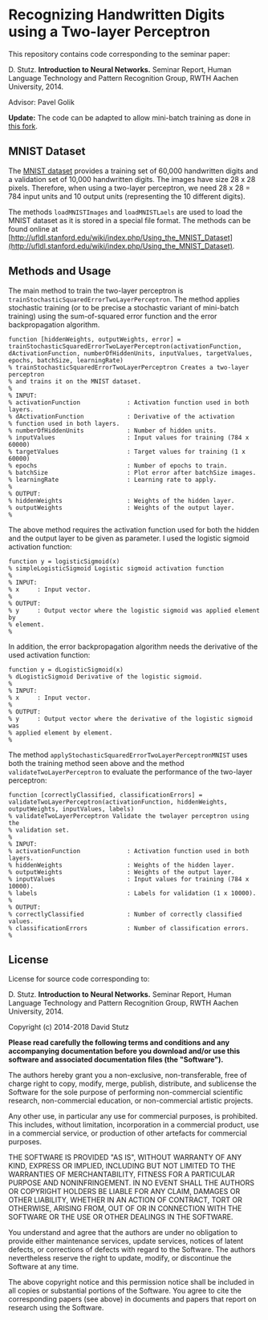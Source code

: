# Recognizing Handwritten Digits using a Two-layer Perceptron

This repository contains code corresponding to the seminar paper:

D. Stutz. **Introduction to Neural Networks.** Seminar Report, Human Language Technology and Pattern Recognition Group, RWTH Aachen University, 2014.

Advisor: Pavel Golik

**Update:** The code can be adapted to allow mini-batch training as done in [this fork](https://github.com/Myasuka/matlab-mnist-two-layer-perceptron).

## MNIST Dataset

The [MNIST dataset](http://yann.lecun.com/exdb/mnist/) provides a training set of 60,000 handwritten digits and a validation set of 10,000 handwritten digits. The images have size 28 x 28 pixels. Therefore, when using a two-layer perceptron, we need 28 x 28 = 784 input units and 10 output units (representing the 10 different digits).

The methods `loadMNISTImages` and `loadMNISTLaels` are used to load the MNIST dataset as it is stored in a special file format. The methods can be found online at [http://ufldl.stanford.edu/wiki/index.php/Using_the_MNIST_Dataset](http://ufldl.stanford.edu/wiki/index.php/Using_the_MNIST_Dataset).

## Methods and Usage

The main method to train the two-layer perceptron is `trainStochasticSquaredErrorTwoLayerPerceptron`. The method applies stochastic training (or to be precise a stochastic variant of mini-batch training) using the sum-of-squared error function and the error backpropagation algorithm.

	function [hiddenWeights, outputWeights, error] = trainStochasticSquaredErrorTwoLayerPerceptron(activationFunction, dActivationFunction, numberOfHiddenUnits, inputValues, targetValues, epochs, batchSize, learningRate)
	% trainStochasticSquaredErrorTwoLayerPerceptron Creates a two-layer perceptron
	% and trains it on the MNIST dataset.
	%
	% INPUT:
	% activationFunction             : Activation function used in both layers.
	% dActivationFunction            : Derivative of the activation
	% function used in both layers.
	% numberOfHiddenUnits            : Number of hidden units.
	% inputValues                    : Input values for training (784 x 60000)
	% targetValues                   : Target values for training (1 x 60000)
	% epochs                         : Number of epochs to train.
	% batchSize                      : Plot error after batchSize images.
	% learningRate                   : Learning rate to apply.
	%
	% OUTPUT:
	% hiddenWeights                  : Weights of the hidden layer.
	% outputWeights                  : Weights of the output layer.
	% 

The above method requires the activation function used for both the hidden and the output layer to be given as parameter. I used the logistic sigmoid activation function:

	function y = logisticSigmoid(x)
	% simpleLogisticSigmoid Logistic sigmoid activation function
	% 
	% INPUT:
	% x     : Input vector.
	%
	% OUTPUT:
	% y     : Output vector where the logistic sigmoid was applied element by
	% element.
	%
	
In addition, the error backpropagation algorithm needs the derivative of the used activation function:

	function y = dLogisticSigmoid(x)
	% dLogisticSigmoid Derivative of the logistic sigmoid.
	% 
	% INPUT:
	% x     : Input vector.
	%
	% OUTPUT:
	% y     : Output vector where the derivative of the logistic sigmoid was
	% applied element by element.
	%
	
The method `applyStochasticSquaredErrorTwoLayerPerceptronMNIST` uses both the training method seen above and the method `validateTwoLayerPerceptron` to evaluate the performance of the two-layer perceptron:

	function [correctlyClassified, classificationErrors] = validateTwoLayerPerceptron(activationFunction, hiddenWeights, outputWeights, inputValues, labels)
	% validateTwoLayerPerceptron Validate the twolayer perceptron using the
	% validation set.
	%
	% INPUT:
	% activationFunction             : Activation function used in both layers.
	% hiddenWeights                  : Weights of the hidden layer.
	% outputWeights                  : Weights of the output layer.
	% inputValues                    : Input values for training (784 x 10000).
	% labels                         : Labels for validation (1 x 10000).
	%
	% OUTPUT:
	% correctlyClassified            : Number of correctly classified values.
	% classificationErrors           : Number of classification errors.
	% 
	
## License

License for source code corresponding to:

D. Stutz. **Introduction to Neural Networks.** Seminar Report, Human Language Technology and Pattern Recognition Group, RWTH Aachen University, 2014.

Copyright (c) 2014-2018 David Stutz

**Please read carefully the following terms and conditions and any accompanying documentation before you download and/or use this software and associated documentation files (the "Software").**

The authors hereby grant you a non-exclusive, non-transferable, free of charge right to copy, modify, merge, publish, distribute, and sublicense the Software for the sole purpose of performing non-commercial scientific research, non-commercial education, or non-commercial artistic projects.

Any other use, in particular any use for commercial purposes, is prohibited. This includes, without limitation, incorporation in a commercial product, use in a commercial service, or production of other artefacts for commercial purposes.

THE SOFTWARE IS PROVIDED "AS IS", WITHOUT WARRANTY OF ANY KIND, EXPRESS OR IMPLIED, INCLUDING BUT NOT LIMITED TO THE WARRANTIES OF MERCHANTABILITY, FITNESS FOR A PARTICULAR PURPOSE AND NONINFRINGEMENT. IN NO EVENT SHALL THE AUTHORS OR COPYRIGHT HOLDERS BE LIABLE FOR ANY CLAIM, DAMAGES OR OTHER LIABILITY, WHETHER IN AN ACTION OF CONTRACT, TORT OR OTHERWISE, ARISING FROM, OUT OF OR IN CONNECTION WITH THE SOFTWARE OR THE USE OR OTHER DEALINGS IN THE SOFTWARE.

You understand and agree that the authors are under no obligation to provide either maintenance services, update services, notices of latent defects, or corrections of defects with regard to the Software. The authors nevertheless reserve the right to update, modify, or discontinue the Software at any time.

The above copyright notice and this permission notice shall be included in all copies or substantial portions of the Software. You agree to cite the corresponding papers (see above) in documents and papers that report on research using the Software.
